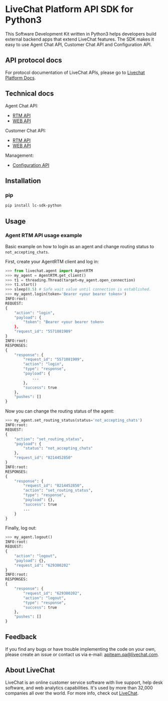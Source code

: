 # LiveChat Platform API SDK for Python3

This Software Development Kit written in Python3 helps developers build external backend apps that extend LiveChat features. The SDK makes it easy to use Agent Chat API, Customer Chat API and Configuration API.

## API protocol docs

For protocol documentation of LiveChat APIs, please go to [Livechat Platform Docs](https://developers.livechatinc.com/docs/).

## Technical docs

Agent Chat API:
* [RTM API](https://livechat.github.io/lc-sdk-python/agent_rtm.html)
* [WEB API](https://livechat.github.io/lc-sdk-python/agent_web.html)

Customer Chat API:
* [RTM API](https://livechat.github.io/lc-sdk-python/customer_rtm.html)
* [WEB API](https://livechat.github.io/lc-sdk-python/customer_web.html)

Management:
* [Configuration API](https://livechat.github.io/lc-sdk-python/configuration_api.html)


## Installation

### pip

```bash
pip install lc-sdk-python
```

## Usage

### Agent RTM API usage example

Basic example on how to login as an agent and change routing status to `not_accepting_chats`.

First, create your AgentRTM client and log in:
```python
>>> from livechat.agent import AgentRTM
>>> my_agent = AgentRTM.get_client()
>>> t1 = threading.Thread(target=my_agent.open_connection)
>>> t1.start()
>>> sleep(0.5) # Safe wait value until connection is established.
>>> my_agent.login(token='Bearer <your bearer token>')
INFO:root:
REQUEST:
{
    "action": "login",
    "payload": {
        "token": "Bearer <your bearer token>
    },
    "request_id": "5571081909"
}
INFO:root:
RESPONSES:
{
    "response": {
        "request_id": "5571081909",
        "action": "login",
        "type": "response",
        "payload": {
            ...
        },
        "success": true
    },
    "pushes": []
}
```

Now you can change the routing status of the agent:

```python
>>> my_agent.set_routing_status(status='not_accepting_chats')
INFO:root:
REQUEST:
{
    "action": "set_routing_status",
    "payload": {
        "status": "not_accepting_chats"
    },
    "request_id": "8214452850"
}
INFO:root:
RESPONSES:
{
    "response": {
        "request_id": "8214452850",
        "action": "set_routing_status",
        "type": "response",
        "payload": {},
        "success": true
        ...
    }
}
```

Finally, log out:

```python
>>> my_agent.logout()
INFO:root:
REQUEST:
{
    "action": "logout",
    "payload": {},
    "request_id": "629300202"
}
INFO:root:
RESPONSES:
{
    "response": {
        "request_id": "629300202",
        "action": "logout",
        "type": "response",
        "success": true
    },
    "pushes": []
}
```


## Feedback

​If you find any bugs or have trouble implementing the code on your own, please create an issue or contact us via e-mail: apiteam.qa@livechat.com.

## About LiveChat

LiveChat is an online customer service software with live support, help desk software, and web analytics capabilities. It's used by more than 32,000 companies all over the world. For more info, check out [LiveChat](https://livechat.com/).
